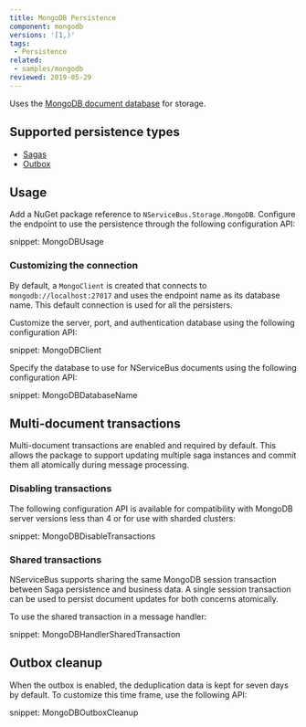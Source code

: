 ```yaml
---
title: MongoDB Persistence
component: mongodb
versions: '[1,)'
tags:
 - Persistence
related:
 - samples/mongodb
reviewed: 2019-05-29
---
```


Uses the [MongoDB document database](https://www.mongodb.com/) for storage.

## Supported persistence types

* [Sagas](/nservicebus/sagas/)
* [Outbox](/nservicebus/outbox/)

## Usage

Add a NuGet package reference to `NServiceBus.Storage.MongoDB`. Configure the endpoint to use the persistence through the following configuration API:

snippet: MongoDBUsage

### Customizing the connection

By default, a `MongoClient` is created that connects to `mongodb://localhost:27017` and uses the endpoint name as its database name. This default connection is used for all the persisters.

Customize the server, port, and authentication database using the following configuration API:

snippet: MongoDBClient

Specify the database to use for NServiceBus documents using the following configuration API:

snippet: MongoDBDatabaseName

## Multi-document transactions

Multi-document transactions are enabled and required by default. This allows the package to support updating multiple saga instances and commit them all atomically during message processing.

### Disabling transactions

The following configuration API is available for compatibility with MongoDB server versions less than 4 or for use with sharded clusters:

snippet: MongoDBDisableTransactions

### Shared transactions

NServiceBus supports sharing the same MongoDB session transaction between Saga persistence and business data. A single session transaction can be used to persist document updates for both concerns atomically.

To use the shared transaction in a message handler:

snippet: MongoDBHandlerSharedTransaction

## Outbox cleanup 

When the outbox is enabled, the deduplication data is kept for seven days by default. To customize this time frame, use the following API:

snippet: MongoDBOutboxCleanup